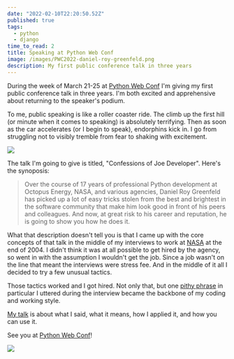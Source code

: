 ```yaml
---
date: "2022-02-10T22:20:50.52Z"
published: true
tags:
  - python
  - django
time_to_read: 2
title: Speaking at Python Web Conf
image: /images/PWC2022-daniel-roy-greenfeld.png
description: My first public conference talk in three years
---
```


During the week of March 21-25 at [Python Web Conf](https://2022.pythonwebconf.com) I'm giving my first public conference talk in three years. I'm both excited and apprehensive about returning to the speaker's podium.

To me, public speaking is like a roller coaster ride. The climb up the first hill (or minute when it comes to speaking) is absolutely terrifying. Then as soon as the car accelerates (or I begin to speak), endorphins kick in. I go from struggling not to visibly tremble from fear to shaking with excitement.

[![](/images/PWC2022-daniel-roy-greenfeld.png)](https://2022.pythonwebconf.com/presentations/confessions-of-joe-developer)

The talk I'm going to give is titled, "Confessions of Joe Developer". Here's the synoposis: 

> Over the course of 17 years of professional Python development at Octopus Energy, NASA, and various agencies, Daniel Roy Greenfeld has picked up a lot of easy tricks stolen from the best and brightest in the software community that make him look good in front of his peers and colleagues. And now, at great risk to his career and reputation, he is going to show you how he does it.

What that description doesn't tell you is that I came up with the core concepts of that talk in the middle of my interviews to work at [NASA](https://www.nasa.gov/) at the end of 2004. I didn't think it was at all possible to get hired by the agency, so went in with the assumption I wouldn't get the job. Since a job wasn't on the line that meant the interviews were stress fee. And in the middle of it all I decided to try a few unusual tactics. 

Those tactics worked and I got hired. Not only that, but one [pithy phrase](https://www.vocabulary.com/dictionary/pithy) in particular I uttered during the interview became the backbone of my coding and working style.

[My talk](https://2022.pythonwebconf.com/presentations/confessions-of-joe-developer) is about what I said, what it means, how I applied it, and how you can use it.

See you at [Python Web Conf](https://2022.pythonwebconf.com)!

[![](/images/2022.pythonwebconf.png)](https://2022.pythonwebconf.com)